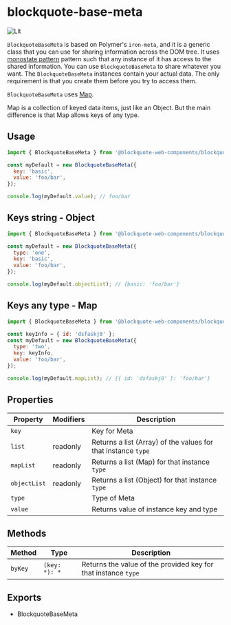 # blockquote-base-meta

![Lit](https://img.shields.io/badge/lit-2.0.0-blue)

`BlockquoteBaseMeta` is based on Polymer's `iron-meta`, and it is a generic class that you can use
for sharing information across the DOM tree.
It uses [monostate pattern](http://c2.com/cgi/wiki?MonostatePattern) pattern such that any instance
of it has access to the shared information. You can use `BlockquoteBaseMeta` to share whatever you
want.
The `BlockquoteBaseMeta` instances contain your actual data. The only requirement is that you
create them before you try to access them.

`BlockquoteBaseMeta` uses [Map](https://developer.mozilla.org/en-US/docs/Web/JavaScript/Reference/Global_Objects/Map).

Map is a collection of keyed data items, just like an Object.
But the main difference is that Map allows keys of any type.

## Usage

```js
import { BlockquoteBaseMeta } from '@blockquote-web-components/blockquote-base-meta';

const myDefault = new BlockquoteBaseMeta({
  key: 'basic',
  value: 'foo/bar',
});

console.log(myDefault.value); // foo/bar
```

## Keys string - Object

```js
import { BlockquoteBaseMeta } from '@blockquote-web-components/blockquote-base-meta';

const myDefault = new BlockquoteBaseMeta({
  type: 'one',
  key: 'basic',
  value: 'foo/bar',
});

console.log(myDefault.objectList); // {basic: 'foo/bar'}
```

## Keys any type - Map

```js
import { BlockquoteBaseMeta } from '@blockquote-web-components/blockquote-base-meta';

const keyInfo = { id: 'dsfaskj0' };
const myDefault = new BlockquoteBaseMeta({
  type: 'two',
  key: keyInfo,
  value: 'foo/bar',
});

console.log(myDefault.mapList); // {{ id: 'dsfaskj0' }: 'foo/bar'}
```

## Properties

| Property     | Modifiers | Description                                                   |
| ------------ | --------- | ------------------------------------------------------------- |
| `key`        |           | Key for Meta                                                  |
| `list`       | readonly  | Returns a list (Array) of the values for that instance `type` |
| `mapList`    | readonly  | Returns a list (Map) for that instance `type`                 |
| `objectList` | readonly  | Returns a list (Object) for that instance `type`              |
| `type`       |           | Type of Meta                                                  |
| `value`      |           | Returns value of instance key and type                        |

## Methods

| Method  | Type          | Description                                                    |
| ------- | ------------- | -------------------------------------------------------------- |
| `byKey` | `(key: *): *` | Returns the value of the provided key for that instance `type` |

## Exports

- BlockquoteBaseMeta
